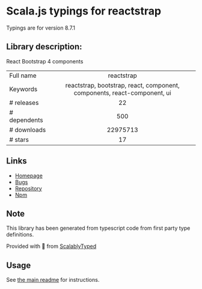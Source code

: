 
# Scala.js typings for reactstrap

Typings are for version 8.7.1

## Library description:
React Bootstrap 4 components

|                    |                 |
| ------------------ | :-------------: |
| Full name          | reactstrap |
| Keywords           | reactstrap, bootstrap, react, component, components, react-component, ui |
| # releases         | 22 |
| # dependents       | 500 |
| # downloads        | 22975713 |
| # stars            | 17 |

## Links
- [Homepage](https://github.com/reactstrap/reactstrap#readme)
- [Bugs](https://github.com/reactstrap/reactstrap/issues)
- [Repository](https://github.com/reactstrap/reactstrap)
- [Npm](https://www.npmjs.com/package/reactstrap)
    


## Note
This library has been generated from typescript code from first party type definitions.

Provided with :purple_heart: from [ScalablyTyped](https://github.com/oyvindberg/ScalablyTyped)

## Usage
See [the main readme](../../readme.md) for instructions.


